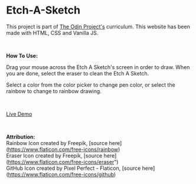 # Etch-A-Sketch


This project is part of [The Odin Project's](https://www.theodinproject.com/lessons/foundations-etch-a-sketch) curriculum. 
This website has been made with HTML, CSS and Vanilla JS. 

<br />

**How To Use:**

Drag your mouse across the Etch A Sketch's screen in order to draw. When you are done, select the eraser to clean the Etch A Sketch.  

Select a color from the color picker to change pen color, or select the rainbow to change to rainbow drawing.  

<br />

[Live Demo](https://andrealeah.github.io/Etch-A-Sketch/)

<br />

**Attribution:**  
Rainbow Icon created by Freepik, [source here] (https://www.flaticon.com/free-icons/rainbow)  
Eraser Icon created by Freepik, [source here] (https://www.flaticon.com/free-icons/eraser")  
GitHub Icon created by Pixel Perfect - Flaticon, [source here] (https://www.flaticon.com/free-icons/github)  

